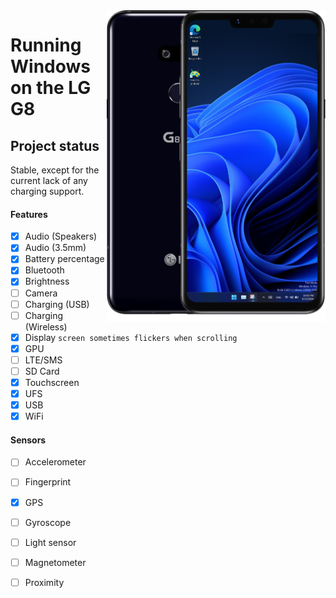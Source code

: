 <img align="right" src="https://github.com/n00b69/woa-alphaplus/blob/main/alphaplus.png" width="350" alt="Windows 11 running on alphaplus">

# Running Windows on the LG G8

## Project status
Stable, except for the current lack of any charging support.

#### Features
- [x] Audio (Speakers)
- [x] Audio (3.5mm)
- [x] Battery percentage
- [x] Bluetooth
- [x] Brightness
- [ ] Camera
- [ ] Charging (USB)
- [ ] Charging (Wireless)
- [x] Display ```screen sometimes flickers when scrolling```
- [x] GPU
- [ ] LTE/SMS
- [ ] SD Card
- [x] Touchscreen
- [x] UFS
- [x] USB
- [x] WiFi

#### Sensors
- [ ] Accelerometer
- [ ] Fingerprint
- [x] GPS
- [ ] Gyroscope
- [ ] Light sensor
- [ ] Magnetometer
- [ ] Proximity





















